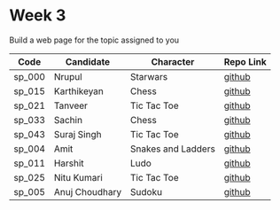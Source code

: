 # Week 3
Build a web page for the topic assigned to you

| Code | Candidate | Character| Repo Link |
| --------- | --------- | ---- | --- |
| sp_000 | Nrupul | Starwars | [github](https://github.com/nrupuld/masai-week-3) |
| sp_015 | Karthikeyan | Chess | [github](https://github.com/karthikeyanranasthala/masai-week-3) |
| sp_021 | Tanveer | Tic Tac Toe | [github](https://github.com/tanveer86/masai-week-3) |
| sp_033 | Sachin | Chess    | [github](https://github.com/sachinkapalidigi/masai-week-3) |
| sp_043 | Suraj Singh | Tic Tac Toe | [github](https://github.com/Suraj10074/masai-week-3) |
| sp_004 | Amit | Snakes and Ladders | [github](https://github.com/amit036/masai-week-3) |
| sp_011 | Harshit | Ludo | [github](https://github.com/harshit860/masai-week-3) |
| sp_025 | Nitu Kumari | Tic Tac Toe | [github](https://github.com/nitu023/masai-week-3) |
| sp_005 | Anuj Choudhary | Sudoku | [github](https://github.com/choudharyanuj/masai-week-3) |


